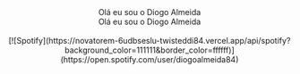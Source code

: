 <div align="center">Olá eu sou o Diogo Almeida</div>
<div align="center">Olá eu sou o Diogo Almeida</div>
<!--<table width="100%"> 
  <tr>
&nbsp; <br> [![Spotify](https://novatorem-6udbseslu-twisteddi84.vercel.app/api/spotify?background_color=ffffff)](https://open.spotify.com/user/diogoalmeida84)
  </tr>
</table>-->
&nbsp;<div align="center">
  [![Spotify](https://novatorem-6udbseslu-twisteddi84.vercel.app/api/spotify?background_color=111111&border_color=ffffff)](https://open.spotify.com/user/diogoalmeida84)
</div>

<!--
**twisteddi84/twisteddi84** is a ✨ _special_ ✨ repository because its `README.md` (this file) appears on your GitHub profile.

Here are some ideas to get you started:

- 🔭 I’m currently working on ...
- 🌱 I’m currently learning ...
- 👯 I’m looking to collaborate on ...
- 🤔 I’m looking for help with ...
- 💬 Ask me about ...
- 📫 How to reach me: ...
- 😄 Pronouns: ...
- ⚡ Fun fact: ...
-->

